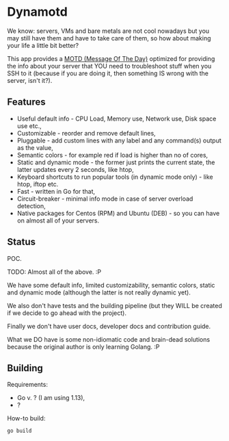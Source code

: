 # Dynamotd

We know: servers, VMs and bare metals are not cool nowadays but you may still have them and have to
take care of them, so how about making your life a little bit better?
 
This app provides a [MOTD (Message Of The Day)](https://en.wikipedia.org/wiki/Motd_(Unix)) optimized for 
providing the info about your server that YOU need to troubleshoot stuff when you SSH to it (because if you are doing
it, then something IS wrong with the server, isn't it?).   

## Features

* Useful default info - CPU Load, Memory use, Network use, Disk space use etc.,
* Customizable - reorder and remove default lines,
* Pluggable - add custom lines with any label and any command(s) output as the value,
* Semantic colors - for example red if load is higher than no of cores,
* Static and dynamic mode - the former just prints the current state, the latter updates every 2 seconds,
  like htop,
* Keyboard shortcuts to run popular tools (in dynamic mode only) - like htop, iftop etc.
* Fast - written in Go for that,
* Circuit-breaker - minimal info mode in case of server overload detection,
* Native packages for Centos (RPM) and Ubuntu (DEB) - so you can have on almost all of your servers.

## Status

POC.

TODO: Almost all of the above. :P

We have some default info, limited customizability, semantic colors, static and dynamic mode (although the latter is
not really dynamic yet).

We also don't have tests and the building pipeline (but they WILL be created if we decide to go ahead with the project).

Finally we don't have user docs, developer docs and contribution guide.

What we DO have is some non-idiomatic code and brain-dead solutions because the original author is only learning Golang.
:P

## Building

Requirements:
* Go v. ? (I am using 1.13),
* ?

How-to build:
```
go build
```
